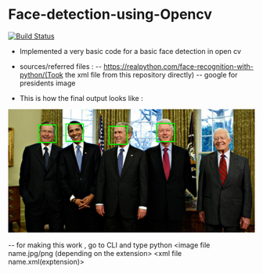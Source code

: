 # Face-detection-using-Opencv
[![Build Status](https://travis-ci.org/nileshpatra/Face-detection-using-Opencv.svg?branch=master)](https://travis-ci.org/nileshpatra/Face-detection-using-Opencv)

- Implemented a very basic code for a basic face detection in open cv
- sources/referred files :
  -- https://realpython.com/face-recognition-with-python/(Took the xml file from this repository directly)
  -- google for presidents image
  
 - This is how the final output looks like :
  <img src = "https://github.com/nileshpatra/Face-detection-using-Opencv/blob/master/faces%20detected%20!.png">
  
  -- for making this work , go to CLI and type python <python code file name> <image file name.jpg/png (depending on the extension> 
    <xml file name.xml(exptension)> 
  
  
